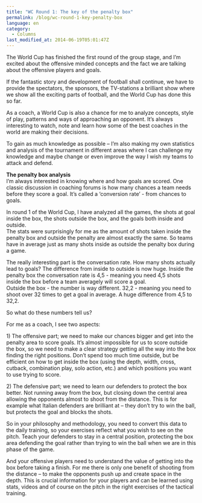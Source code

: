 ```yaml
---
title: "WC Round 1: The key of the penalty box"
permalink: /blog/wc-round-1-key-penalty-box
language: en
category:
  - Columns
last_modified_at: 2014-06-19T05:01:47Z
---
```


The World Cup has finished the first round of the group stage, and I’m excited about the offensive minded concepts and the fact we are talking about the offensive players and goals.

If the fantastic story and development of football shall continue, we have to provide the spectators, the sponsors, the TV-stations a brilliant show where we show all the exciting parts of football, and the World Cup has done this so far.

As a coach, a World Cup is also a chance for me to analyze concepts, style of play, patterns and ways of approaching an opponent. It’s always interesting to watch, note and learn how some of the best coaches in the world are making their decisions.

To gain as much knowledge as possible – I’m also making my own statistics and analysis of the tournament in different areas where I can challenge my knowledge and maybe change or even improve the way I wish my teams to attack and defend.

  
**The penalty box analysis**  
I’m always interested in knowing where and how goals are scored. One classic discussion in coaching forums is how many chances a team needs before they score a goal. It’s called a ‘conversion rate’ - from chances to goals.

In round 1 of the World Cup, I have analyzed all the games, the shots at goal inside the box, the shots outside the box, and the goals both inside and outside.  
The stats were surprisingly for me as the amount of shots taken inside the penalty box and outside the penalty are almost exactly the same. So teams have in average just as many shots inside as outside the penalty box during a game.

The really interesting part is the conversation rate. How many shots actually lead to goals? The difference from inside to outside is now huge. Inside the penalty box the conversation rate is 4,5 - meaning you need 4,5 shots inside the box before a team averagely will score a goal.  
Outside the box - the number is way different. 32,2 - meaning you need to shoot over 32 times to get a goal in average. A huge difference from 4,5 to 32,2.

So what do these numbers tell us?

For me as a coach, I see two aspects:

1\) The offensive part; we need to make our chances bigger and get into the penalty area to score goals. It’s almost impossible for us to score outside the box, so we need to make a clear strategy getting all the way into the box finding the right positions. Don’t spend too much time outside, but be efficient on how to get inside the box (using the depth, width, cross, cutback, combination play, solo action, etc.) and which positions you want to use trying to score.

2\) The defensive part; we need to learn our defenders to protect the box better. Not running away from the box, but closing down the central area allowing the opponents almost to shoot from the distance. This is for example what Italian defenders are brilliant at – they don’t try to win the ball, but protects the goal and blocks the shots.

So in your philosophy and methodology, you need to convert this data to the daily training, so your exercises reflect what you wish to see on the pitch. Teach your defenders to stay in a central position, protecting the box area defending the goal rather than trying to win the ball when we are in this phase of the game.

And your offensive players need to understand the value of getting into the box before taking a finish. For me there is only one benefit of shooting from the distance – to make the opponents push up and create space in the depth. This is crucial information for your players and can be learned using stats, videos and of course on the pitch in the right exercises of the tactical training.
